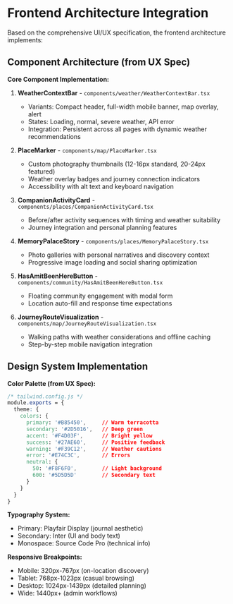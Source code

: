 # Frontend Architecture Integration

Based on the comprehensive UI/UX specification, the frontend architecture implements:

## Component Architecture (from UX Spec)

**Core Component Implementation:**
1. **WeatherContextBar** - `components/weather/WeatherContextBar.tsx`
   - Variants: Compact header, full-width mobile banner, map overlay, alert
   - States: Loading, normal, severe weather, API error
   - Integration: Persistent across all pages with dynamic weather recommendations

2. **PlaceMarker** - `components/map/PlaceMarker.tsx` 
   - Custom photography thumbnails (12-16px standard, 20-24px featured)
   - Weather overlay badges and journey connection indicators
   - Accessibility with alt text and keyboard navigation

3. **CompanionActivityCard** - `components/places/CompanionActivityCard.tsx`
   - Before/after activity sequences with timing and weather suitability
   - Journey integration and personal planning features

4. **MemoryPalaceStory** - `components/places/MemoryPalaceStory.tsx`
   - Photo galleries with personal narratives and discovery context
   - Progressive image loading and social sharing optimization

5. **HasAmitBeenHereButton** - `components/community/HasAmitBeenHereButton.tsx`
   - Floating community engagement with modal form
   - Location auto-fill and response time expectations

6. **JourneyRouteVisualization** - `components/map/JourneyRouteVisualization.tsx`
   - Walking paths with weather considerations and offline caching
   - Step-by-step mobile navigation integration

## Design System Implementation

**Color Palette (from UX Spec):**
```css
/* tailwind.config.js */
module.exports = {
  theme: {
    colors: {
      primary: '#B85450',     // Warm terracotta
      secondary: '#2D5016',   // Deep green
      accent: '#F4D03F',      // Bright yellow
      success: '#27AE60',     // Positive feedback
      warning: '#F39C12',     // Weather cautions
      error: '#E74C3C',       // Errors
      neutral: {
        50: '#F8F6F0',        // Light background
        600: '#5D5D5D'        // Secondary text
      }
    }
  }
}
```

**Typography System:**
- Primary: Playfair Display (journal aesthetic)
- Secondary: Inter (UI and body text)  
- Monospace: Source Code Pro (technical info)

**Responsive Breakpoints:**
- Mobile: 320px-767px (on-location discovery)
- Tablet: 768px-1023px (casual browsing)
- Desktop: 1024px-1439px (detailed planning)
- Wide: 1440px+ (admin workflows)